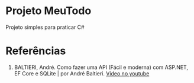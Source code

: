 ﻿# Projeto MeuTodo
Projeto simples para praticar C#

# Referências
1. BALTIERI, André. Como fazer uma API (Fácil e moderna) com ASP.NET, EF Core e SQLite | por André Baltieri. [Vídeo no youtube](https://www.youtube.com/watch?v=QzCSN9wN4JA)